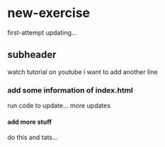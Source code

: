 # new-exercise
first-attempt
updating...

## subheader

watch tutorial on youtube
i want to add
another line

### add some information of index.html

run code to update...
more updates

#### add more stuff

do this and tats...